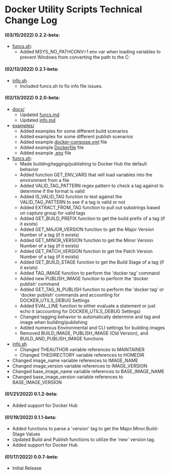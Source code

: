 # Docker Utility Scripts Technical Change Log

#### (03/15/2022) 0.2.2-beta:
- [funcs.sh](funcs.sh):
    - Added MSYS_NO_PATHCONV=1 env var when loading variables to prevent Windows from converting the path to the C:

#### (02/13/2022) 0.2.1-beta:
- [info.sh](info.sh)
    - Included funcs.sh to fix info file issues.

#### (02/13/2022) 0.2.0-beta:
- [docs/](docs)
    - Updated [funcs.md](docs/funcs.md)
    - Updated [info.md](docs/info.md)
- [examples/](examples)
    - Added examples for some different build scenarios
    - Added examples for some different publish scenarios
    - Added example [docker-compose.yml](examples/docker-compose.yml) file
    - Added example [Dockerfile](examples/Dockerfile) file
    - Added example [.env](examples/.env) file
- [funcs.sh](funcs.sh):
    - Made building/tagging/publishing to Docker Hub the default behavior
    - Added function GET_ENV_VARS that will load variables into the environment from a file
    - Added VALID_TAG_PATTERN regex pattern to check a tag against to determine if the format is valid
    - Added IS_VALID_TAG function to test against the VALID_TAG_PATTERN to see if a tag is valid or not
    - Added EXTRACT_FROM_TAG function to pull out substrings based on capture group for valid tags
    - Added GET_BUILD_PREFIX function to get the build prefix of a tag (if it exists)
    - Added GET_MAJOR_VERSION function to get the Major Version Number of a tag (if it exists)
    - Added GET_MINOR_VERSION function to get the Minor Version Number of a tag (if it exists)
    - Added GET_PATCH_VERSION function to get the Patch Version Number of a tag (if it exists)
    - Added GET_BUILD_STAGE function to get the Build Stage of a tag (if it exists)
    - Added TAG_IMAGE function to perform the 'docker tag' command
    - Added new PUBLISH_IMAGE function to perform the 'docker publish' command
    - Added GET_TAG_N_PUBLISH function to perform the 'docker tag' or 'docker publish' commands and accounting for DOCKER_UTILS_DEBUG Settings
    - Added EVAL_LINE function to either evaluate a statement or just echo it (accounting for DOCKER_UTILS_DEBUG Settings)
    - Changed tagging behavior to automatically determine and tag and image when building/publishing
    - Added numerous Environmental and CLI settings for building images
    - Removed BUILD_IMAGE, PUBLISH_IMAGE (Old Version), and BUILD_AND_PUBLISH_IMAGE functions
- [info.sh](info.sh)
    - Changed THEAUTHOR variable references to MAINTAINER
    - Changed THEDIRECTORY variable references to HOMEDIR
- Changed image_name variable references to IMAGE_NAME
- Changed image_version variable references to IMAGE_VERSION
- Changed base_image_name variable references to BASE_IMAGE_NAME
- Changed base_image_version variable references to BASE_IMAGE_VERSION

#### (01/21/2022) 0.1.2-beta:
- Added support for Docker Hub

#### (01/19/2022) 0.1.1-beta:
- Added functions to parse a 'version' tag to get the Major.Minor.Build-Stage Values
- Updated Build and Publish functions to utilize the 'new' version tag.
- Added support for Docker Hub

#### (01/17/2022) 0.0.7-beta:
- Initial Release

